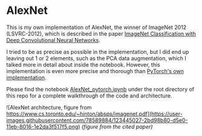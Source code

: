 # AlexNet

This is my own implementation of AlexNet, the winner of ImageNet 2012 (LSVRC-2012), which is described in the paper [ImageNet Classification with Deep Convolutional Neural Networks](https://www.cs.toronto.edu/~hinton/absps/imagenet.pdf).

I tried to be as precise as possible in the implementation, but I did end up leaving out 1 or 2 elements, such as the PCA data augmentation, which I talked more in detail about inside the notebook. However, this implementation is even more precise and thorough than [PyTorch's own implementation](https://pytorch.org/vision/stable/_modules/torchvision/models/alexnet.html#alexnet).

Please find the notebook [AlexNet_pytorch.ipynb](https://github.com/masalha-alaa/alexnet-pytorch/blob/master/AlexNet_pytorch.ipynb) under the root directory of this repo for a complete walkthrough of the code and architecture.

![AlexNet architecture, figure from https://www.cs.toronto.edu/~hinton/absps/imagenet.pdf](https://user-images.githubusercontent.com/78589884/123445027-2bd98b80-d5e0-11eb-8016-1e2da3f517f5.png)
*(figure from the cited paper)*
